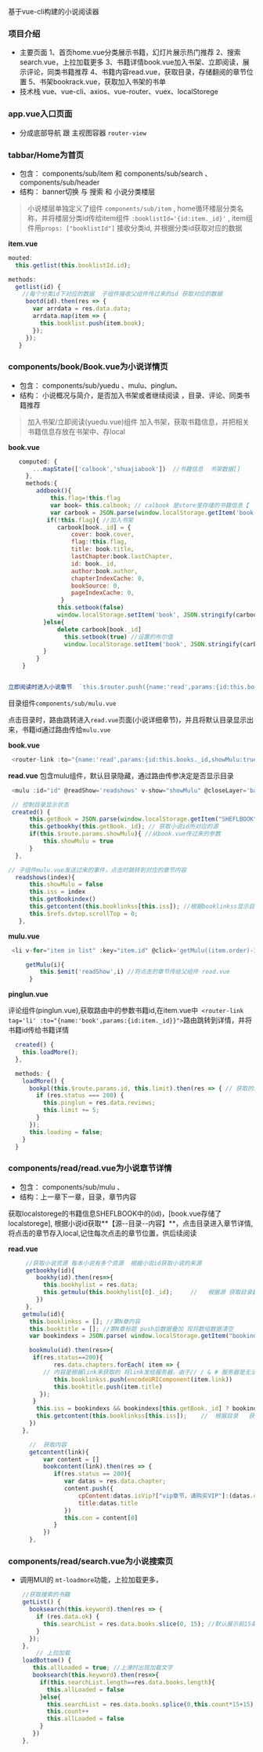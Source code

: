 基于vue-cli构建的小说阅读器
### 项目介绍
- 主要页面
1、首页home.vue分类展示书籍，幻灯片展示热门推荐
2、搜索search.vue，上拉加载更多
3、书籍详情book.vue加入书架、立即阅读，展示评论，同类书籍推荐
4、书籍内容read.vue，获取目录，存储翻阅的章节位置
5、书架bookrack.vue，获取加入书架的书单
- 技术栈
vue、vue-cli、axios、vue-router、vuex、localStorege

### app.vue入口页面

 - 分成底部导航 跟 主视图容器 `router-view`

### tabbar/Home为首页

 - 包含： components/sub/item 和 components/sub/search 、components/sub/header 
 - 结构： banner切换 与 搜索 和 小说分类楼层
 >  小说楼层单独定义了组件 `components/sub/item` , home循环楼层分类名称，并将楼层分类id传给item组件 `:booklistId='{id:item._id}'` , item组件用`props: ["booklistId"]` 接收分类id, 并根据分类id获取对应的数据

 **item.vue**
 ```javascript
 mouted:
   this.getlist(this.booklistId.id);

 methods:
   getlist(id) {
     //每个分类id下对应的数据  子组件接收父组件传过来的id 获取对应的数据
      bootd(id).then(res => {
        var arrdata = res.data.data;
        arrdata.map(item => {
          this.booklist.push(item.book);
        });
      });
    }

 ```


###  components/book/Book.vue为小说详情页

- 包含： components/sub/yuedu 、mulu、pinglun、
- 结构： 小说概况与简介，是否加入书架或者继续阅读 ，目录、评论、同类书籍推荐

> 加入书架/立即阅读(yuedu.vue)组件
 加入书架，获取书籍信息，并把相关书籍信息存放在书架中、存local

 **book.vue**

```javascript
   computed: {
       ...mapState(['calbook','shuajiabook'])  //书籍信息  书架数据[]
     },
     methods:{
        addbook(){
            this.flag=!this.flag
            var book= this.calbook; // calbook 是store里存储的书籍信息【  SHEFLBOOK  】
            var carbook = JSON.parse(window.localStorage.getItem('book') || '{}')
           if(!this.flag){ //加入书架
              carbook[book._id] = {
                  cover: book.cover,
                  flag:!this.flag,
                  title: book.title,
                  lastChapter:book.lastChapter,
                  id: book._id,
                  author:book.author,
                  chapterIndexCache: 0,
                  bookSource: 0,
                  pageIndexCache: 0,
               }
              this.setbook(false)
              window.localStorage.setItem('book', JSON.stringify(carbook))
          }else{
              delete carbook[book._id]
                this.setbook(true) //设置的布尔值
                window.localStorage.setItem('book', JSON.stringify(carbook))
          }
        }
    }


立即阅读时进入小说章节  `this.$router.push({name:'read',params:{id:this.booklinks}})`

```

 目录组件`components/sub/mulu.vue`

点击目录时，路由跳转进入`read.vue`页面(小说详细章节)，并且将默认目录显示出来，书籍id通过路由传给`mulu.vue`

**book.vue**

```javascript
 <router-link :to="{name:'read',params:{id:this.books._id,showMulu:true}}" class="mulu" tag="p">

```
**read.vue** 包含mulu组件，默认目录隐藏，通过路由传参决定是否显示目录

```javascript
 <mulu :id="id" @readShow='readshows' v-show="showMulu" @closeLayer='backGo()'></mulu>

 // 控制目录显示状态
 created() {
      this.getBook = JSON.parse(window.localStorage.getItem("SHEFLBOOK")); // book/book.vue 存储的书籍信息
      this.getbookhy(this.getBook._id); // 获取小说id所对应的源   
      if(this.$route.params.showMulu){ //从book.vue传过来的参数
          this.showMulu = true
      }
  },

// 子组件mulu.vue发送过来的事件，点击时跳转到对应的章节内容
  readshows(index){
      this.showMulu = false
      this.iss = index
      this.getBookindex()
      this.getcontent(this.booklinkss[this.iss]); //根据booklinkss显示目录章节
      this.$refs.dvtop.scrollTop = 0;
   },

```
**mulu.vue**

```javascript
 <li v-for="item in list" :key="item.id" @click='getMulu((item.order)-1)'>{{item.title}} <em style="color:red">{{item.isVip?'vip':null}}</em></li>

     getMulu(i){
         this.$emit('readShow',i) //将点击的章节传给父组件 read.vue
      }

```




**pinglun.vue**

 评论组件(pinglun.vue),获取路由中的参数书籍id,在item.vue中` <router-link tag='li' :to="{name:'book',params:{id:item._id}}">`路由跳转到详情，并将书籍id传给书籍详情

```javascript
  created() {
    this.loadMore();
  },

  methods: {
    loadMore() {
      bookpl(this.$route.params.id, this.limit).then(res => { // 获取的item组件的路由参数 书籍id
        if (res.status === 200) {
          this.pinglun = res.data.reviews;
          this.limit += 5;
        }
      });
      this.loading = false;
    }
  }

```


###  components/read/read.vue为小说章节详情

- 包含： components/sub/mulu 、
- 结构：上一章下一章，目录，章节内容

 获取localstorege的书籍信息SHEFLBOOK中的(id)，[book.vue存储了localstorege], 根据小说id获取**【源--目录--内容】**，点击目录进入章节详情,将点击的章节存入local,记住每次点击的章节位置，供后续阅读

 **read.vue**

```javascript
     //获取小说资源 每本小说有多个资源  根据小说id获取小说的来源
     getbookhy(id){
        bookhy(id).then(res=>{
          this.bookhylist = res.data;
          this.getmulu(this.bookhylist[0]._id);     //   根据源 获取目录数据 默认第一个源
        })
     },
    getmulu(id){
      this.booklinkss = []; //第N章内容
      this.booktitle = []; //第N章标题 push后数据叠加 现将数组数据清空
      var bookindexs = JSON.parse( window.localStorage.getItem("bookindex") || "{}" ); //章节位置

      bookmulu(id).then(res=>{
       if(res.status==200){
             res.data.chapters.forEach( item => {
          // 内容是根据link来获取的 将link发给服务器，由于// / & # 服务器是无法识别的 所以需要对link转码  最后服务器返回内容   
             this.booklinkss.push(encodeURIComponent(item.link))
             this.booktitle.push(item.title)
         });
       }
        this.iss = bookindexs && bookindexs[this.getBook._id] ? bookindexs[this.getBook._id].bookindex  : this.iss;
        this.getcontent(this.booklinkss[this.iss]);    //  根据目录   获取内容   
      })
    },

      //  获取内容
      getcontent(link){
          var content = []
          bookcontent(link).then(res => {
             if(res.status == 200){
                var datas = res.data.chapter;
                content.push({
                    cpContent:datas.isVip?["vip章节，请购买VIP"]:(datas.cpContent ? datas.cpContent.split("\n") : datas.body.split("\n")),
                    title:datas.title
                })
                this.con = content[0]
             }
          })
      },
 ```

###  components/read/search.vue为小说搜索页
- 调用MUI的  `mt-loadmore`功能，上拉加载更多，
```JavaScript
    //获取搜索的书籍
    getList() {
      booksearch(this.keyword).then(res => {
        if (res.data.ok) {
          this.searchList = res.data.books.slice(0, 15); //默认展示前15条数据
        }
      });
    },
        // 上拉加载
    loadBottom() {
       this.allLoaded = true; //上滑时出现加载文字
       booksearch(this.keyword).then(res=>{
         if(this.searchList.length==res.data.books.length){
           this.allLoaded = false
         }else{
           this.searchList = res.data.books.splice(0,this.count*15+15)  //每次拉动时在现有基础上加15条 cout++
           this.count++
           this.allLoaded = false 
         }
       })
    },
```
